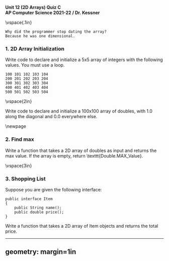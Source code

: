 __Unit 12 (2D Arrays) Quiz C__  
__AP Computer Science 2021-22 / Dr. Kessner__   

\vspace{.1in}

```
Why did the programmer stop dating the array?
Because he was one dimensional.
```

### 1. 2D Array Initialization

Write code to declare and initialize a 5x5 array of integers with the following
values.  You must use a loop.

```
100 101 102 103 104
200 201 202 203 204
300 301 302 303 304
400 401 402 403 404
500 501 502 503 504
```

\vspace{2in}

Write code to declare and initialize a 100x100 array of doubles, with 1.0 along
the diagonal and 0.0 everywhere else.

\newpage


### 2. Find max

Write a function that takes a 2D array of doubles as input and returns the max value.
If the array is empty, return \texttt{Double.MAX\_Value}.

\vspace{3in}


### 3. Shopping List

Suppose you are given the following interface:

```
public interface Item
{
    public String name();
    public double price();
}
```

Write a function that takes a 2D array of Item objects and returns the total price.

---
geometry: margin=1in
---


